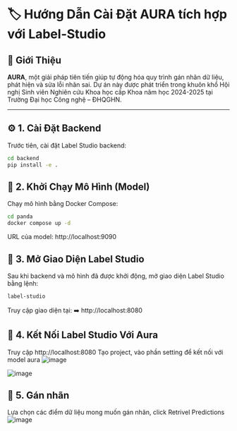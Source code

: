 # 🏷️ Hướng Dẫn Cài Đặt AURA tích hợp với Label-Studio

## 📌 Giới Thiệu
**AURA**, một giải pháp tiên tiến giúp tự động hóa quy trình gán nhãn dữ liệu, phát hiện và sửa lỗi nhãn sai. Dự án này được phát triển trong khuôn khổ Hội nghị Sinh viên Nghiên cứu Khoa học cấp Khoa năm học 2024-2025 tại Trường Đại học Công nghệ – ĐHQGHN.

---

## ⚙️ 1. Cài Đặt Backend
Trước tiên, cài đặt Label Studio backend:

```bash
cd backend
pip install -e .
```
## 🚀 2. Khởi Chạy Mô Hình (Model)
Chạy mô hình bằng Docker Compose:

```bash
cd panda
docker compose up -d
```
URL của model: http://localhost:9090
## 🎨 3. Mở Giao Diện Label Studio
Sau khi backend và mô hình đã được khởi động, mở giao diện Label Studio bằng lệnh:

```bash
label-studio
```
Truy cập giao diện tại:
➡️ http://localhost:8080

## 🔗 4. Kết Nối Label Studio Với Aura
Truy cập http://localhost:8080
Tạo project, vào phần setting để kết nối với model aura
![image](https://github.com/user-attachments/assets/6dcaae5e-81db-45a4-a235-8bdb3461098a)

![image](https://github.com/user-attachments/assets/7d1ae12b-4599-4899-9de0-f27eca60592e)

## 🔗 5. Gán nhãn
Lựa chọn các điểm dữ liệu mong muốn gán nhãn, click Retrivel Predictions
![image](https://github.com/user-attachments/assets/ca81086c-70b4-43c2-891d-317994dbd55c)


